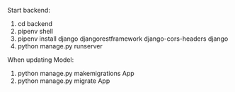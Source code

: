 Start backend:

1. cd backend
2. pipenv shell
3. pipenv install django djangorestframework django-cors-headers django
4. python manage.py runserver


When updating Model:

1. python manage.py makemigrations App
2. python manage.py migrate App
